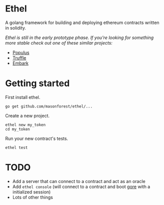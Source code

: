 # Ethel
A golang framework for building and deploying ethereum contracts written in solidity.

_Ethel is still in the early prototype phase. If you're looking for something more stable check out one of these similar projects:_

* [Populus](https://github.com/pipermerriam/populus)
* [Truffle](https://github.com/ConsenSys/truffle)
* [Embark](https://github.com/iurimatias/embark-framework)

# Getting started

First install ethel.

    go get github.com/masonforest/ethel/...

Create a new project.

    ethel new my_token
    cd my_token

Run your new contract's tests.

    ethel test

# TODO

* Add a server that can connect to a contract and act as an oracle
* Add `ethel console` (will connect to a contract and boot [gore](https://github.com/motemen/gore) with a initialized session)
* Lots of other things

